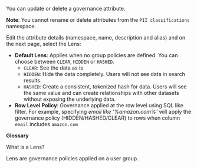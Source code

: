 You can update or delete a governance attribute.

**Note**: You cannot rename or delete attributes from the `PII classifications` namespace.

Edit the attribute details (namespace, name, description and alias) and on the next page, select the Lens:

- **Default Lens**: Applies when no group policies are defined. You can choose between `CLEAR`, `HIDDEN` or `HASHED`.
  - `CLEAR`: See the data as is
  - `HIDDEN`: Hide the data completely. Users will not see data in search results.
  - `HASHED`: Create a consistent, tokenized hash for data. Users will see the same value and can create relationships with other datasets without exposing the underlying data.
- **Row Level Policy**: Governance applied at the row level using SQL like filter. For example, specifying _email like '%amazon.com%'_ will apply the governance policy (HIDDEN/HASHED/CLEAR) to rows when column `email` includes `amazon.com`

**Glossary**

What is a Lens?

Lens are governance policies applied on a user group.